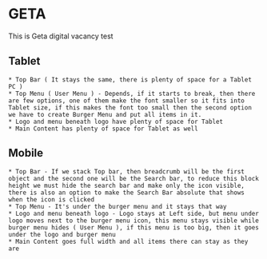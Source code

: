# GETA
This is Geta digital vacancy test

## Tablet

	* Top Bar ( It stays the same, there is plenty of space for a Tablet PC )
	* Top Menu ( User Menu ) - Depends, if it starts to break, then there are few options, one of them make the font smaller so it fits into Tablet size, if this makes the font too small then the second option we have to create Burger Menu and put all items in it.
	* Logo and menu beneath logo have plenty of space for Tablet
    * Main Content has plenty of space for Tablet as well


## Mobile

	* Top Bar - If we stack Top bar, then breadcrumb will be the first object and the second one will be the Search bar, to reduce this block height we must hide the search bar and make only the icon visible, there is also an option to make the Search Bar absolute that shows when the icon is clicked
	* Top Menu - It's under the burger menu and it stays that way
	* Logo and menu beneath logo - Logo stays at Left side, but menu under logo moves next to the burger menu icon, this menu stays visible while burger menu hides ( User Menu ), if this menu is too big, then it goes under the logo and burger menu
	* Main Content goes full width and all items there can stay as they are

